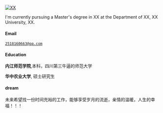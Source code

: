 [![XX](https://img.shields.io/badge/XX-github-blue?logo=github)](https://github.com/XX)

I'm currently pursuing a Master's degree in XX at the Department of XX, XX University, XX.

#### Email  
<code>2518160663@qq.com</code>  


#### Education  
**内江师范学院**,本科，四川第三牛逼的师范大学


**华中农业大学**, 硕士研究生<br>  


#### dream  
未来希望找一份时间充裕的工作，能够享受岁月的流逝，亲情的温暖，人生的幸福！！！